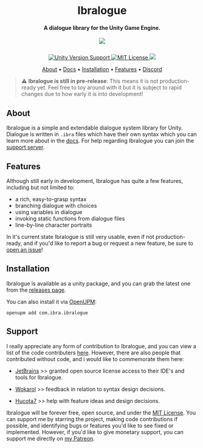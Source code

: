 <h1 align="center">  
Ibralogue
</h1>

<h4 align="center"> A dialogue library for the Unity Game Engine.
</h4>

<p align="center">
  <img src="https://user-images.githubusercontent.com/61324615/127469053-8eaf01dd-eb49-446d-ab0b-3795e874d841.gif">
</p>

<p align="center" style="margin-top: 25px;">
 <a href="https://unity3d.com/get-unity/download">
 <img src="https://img.shields.io/badge/unity-2019.4%2B-blue.svg" alt="Unity Version Support">
 <a href="https://github.com/ibra/Ibralogue/blob/master/LICENSE">
 <img src="https://img.shields.io/badge/License-MIT-brightgreen.svg" alt="MIT License">
   <a href="https://openupm.com/packages/com.ibra.ibralogue/"><img src="https://img.shields.io/npm/v/com.ibra.ibralogue?label=openupm&amp;registry_uri=https://package.openupm.com" /></a>
</p>

<p align="center">
  <a href="#about">About</a> •
  <a href="https://ibralogue.github.io/Ibralogue/index.html">Docs</a> •
  <a href="#installation">Installation</a> •
  <a href="#features">Features</a> •
   <a href="https://discord.gg/cGhVJmukTv">Discord</a>
</p>

> :warning: **Ibralogue is still in pre-release**: This means it is not production-ready yet. Feel free to toy around with it but it is subject to rapid changes due to how early it is into development!

## About

Ibralogue is a simple and extendable dialogue system library for Unity. Dialogue is written in `.ibra` files which have their own syntax which you can
learn more about in the [docs](https://ibralogue.github.io/Ibralogue/manual/syntax-guide.html). For help regarding Ibralogue you can join the [support server](https://discord.gg/cGhVJmukTvs).

## Features

Although still early in development, Ibralogue has quite a few features, including but not limited to:

- a rich, easy-to-grasp syntax
- branching dialogue with choices
- using variables in dialogue
- invoking static functions from dialogue files
- line-by-line character portraits

In it's current state Ibralogue is still very usable, even if not production-ready, and if you'd like to report a bug or request a new feature, be sure to [open an issue](https://github.com/Ibralogue/Ibralogue/issues/new/choose)!

## Installation

Ibralogue is available as a unity package, and you can grab the latest one from the [releases page](https://github.com/ibra/Ibralogue/releases).

You can also install it via [OpenUPM](https://openupm.com/):

```text
openupm add com.ibra.ibralogue
```

## Support

I really appreciate any form of contribution to Ibralogue, and you can view a list of the code contributers [here](https://github.com/ibralogue/ibralogue/graphs/contributors). However, there are also people that contributed without code, and i would like to commemorate them here:

- [JetBrains](https://jb.gg/opensource) >> granted open source license access to their IDE's and tools for Ibralogue.

- [Wokarol](https://github.com/wokarol) >> feedback in relation to syntax design decisions.

- [Hucota7](https://hucota7.itch.io) >> help with feature ideas and design decisions.

Ibralogue will be forever free, open source, and under the [MIT License](https://github.com/Ibralogue/Ibralogue/blob/dev/LICENSE). You can support me by starring the project, making code contributions if possible, and identifying bugs or features you'd like to see fixed or implemented. However, if you'd like to give monetary support, you can support me directly on [my Patreon]().
